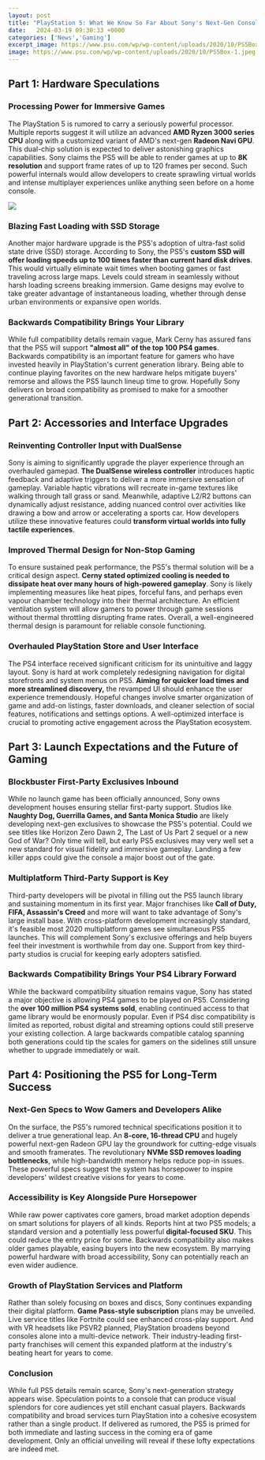 ```yaml
---
layout: post
title: "PlayStation 5: What We Know So Far About Sony's Next-Gen Console"
date:   2024-03-19 09:30:33 +0000
categories: ['News','Gaming']
excerpt_image: https://www.psu.com/wp/wp-content/uploads/2020/10/PS5Box-1.jpeg
image: https://www.psu.com/wp/wp-content/uploads/2020/10/PS5Box-1.jpeg
---
```


## Part 1: Hardware Speculations
### Processing Power for Immersive Games
The PlayStation 5 is rumored to carry a seriously powerful processor. Multiple reports suggest it will utilize an advanced **AMD Ryzen 3000 series CPU** along with a customized variant of AMD's next-gen **Radeon Navi GPU**. This dual-chip solution is expected to deliver astonishing graphics capabilities. Sony claims the PS5 will be able to render games at up to **8K resolution** and support frame rates of up to 120 frames per second. Such powerful internals would allow developers to create sprawling virtual worlds and intense multiplayer experiences unlike anything seen before on a home console.

![](https://www.psu.com/wp/wp-content/uploads/2020/10/PS5Box-1.jpeg)
### Blazing Fast Loading with SSD Storage  
Another major hardware upgrade is the PS5's adoption of ultra-fast solid state drive (SSD) storage. According to Sony, the PS5's **custom SSD will offer loading speeds up to 100 times faster than current hard disk drives**. This would virtually eliminate wait times when booting games or fast traveling across large maps. Levels could stream in seamlessly without harsh loading screens breaking immersion. Game designs may evolve to take greater advantage of instantaneous loading, whether through dense urban environments or expansive open worlds.
### Backwards Compatibility Brings Your Library
While full compatibility details remain vague, Mark Cerny has assured fans that the PS5 will support **"almost all" of the top 100 PS4 games**. Backwards compatibility is an important feature for gamers who have invested heavily in PlayStation's current generation library. Being able to continue playing favorites on the new hardware helps mitigate buyers' remorse and allows the PS5 launch lineup time to grow. Hopefully Sony delivers on broad compatibility as promised to make for a smoother generational transition.
## Part 2: Accessories and Interface Upgrades   
### Reinventing Controller Input with DualSense
Sony is aiming to significantly upgrade the player experience through an overhauled gamepad. **The DualSense wireless controller** introduces haptic feedback and adaptive triggers to deliver a more immersive sensation of gameplay. Variable haptic vibrations will recreate in-game textures like walking through tall grass or sand. Meanwhile, adaptive L2/R2 buttons can dynamically adjust resistance, adding nuanced control over activities like drawing a bow and arrow or accelerating a sports car. How developers utilize these innovative features could **transform virtual worlds into fully tactile experiences**.  
### Improved Thermal Design for Non-Stop Gaming
To ensure sustained peak performance, the PS5's thermal solution will be a critical design aspect. **Cerny stated optimized cooling is needed to dissipate heat over many hours of high-powered gameplay**. Sony is likely implementing measures like heat pipes, forceful fans, and perhaps even vapour chamber technology into their thermal architecture. An efficient ventilation system will allow gamers to power through game sessions without thermal throttling disrupting frame rates. Overall, a well-engineered thermal design is paramount for reliable console functioning.
### Overhauled PlayStation Store and User Interface  
The PS4 interface received significant criticism for its unintuitive and laggy layout. Sony is hard at work completely redesigning navigation for digital storefronts and system menus on PS5. **Aiming for quicker load times and more streamlined discovery,** the revamped UI should enhance the user experience tremendously. Hopeful changes involve smarter organization of game and add-on listings, faster downloads, and cleaner selection of social features, notifications and settings options. A well-optimized interface is crucial to promoting active engagement across the PlayStation ecosystem.
## Part 3: Launch Expectations and the Future of Gaming  
### Blockbuster First-Party Exclusives Inbound
While no launch game has been officially announced, Sony owns development houses ensuring stellar first-party support. Studios like **Naughty Dog, Guerrilla Games, and Santa Monica Studio** are likely developing next-gen exclusives to showcase the PS5's potential. Could we see titles like Horizon Zero Dawn 2, The Last of Us Part 2 sequel or a new God of War? Only time will tell, but early PS5 exclusives may very well set a new standard for visual fidelity and immersive gameplay. Landing a few killer apps could give the console a major boost out of the gate.
### Multiplatform Third-Party Support is Key  
Third-party developers will be pivotal in filling out the PS5 launch library and sustaining momentum in its first year. Major franchises like **Call of Duty, FIFA, Assassin's Creed** and more will want to take advantage of Sony's large install base. With cross-platform development increasingly standard, it's feasible most 2020 multiplatform games see simultaneous PS5 launches. This will complement Sony's exclusive offerings and help buyers feel their investment is worthwhile from day one. Support from key third-party studios is crucial for keeping early adopters satisfied. 
### Backwards Compatibility Brings Your PS4 Library Forward
While the backward compatibility situation remains vague, Sony has stated a major objective is allowing PS4 games to be played on PS5. Considering the **over 100 million PS4 systems sold**, enabling continued access to that game library would be enormously popular. Even if PS4 disc compatibility is limited as reported, robust digital and streaming options could still preserve your existing collection. A large backwards compatible catalog spanning both generations could tip the scales for gamers on the sidelines still unsure whether to upgrade immediately or wait.
## Part 4: Positioning the PS5 for Long-Term Success
### Next-Gen Specs to Wow Gamers and Developers Alike   
On the surface, the PS5's rumored technical specifications position it to deliver a true generational leap. An **8-core, 16-thread CPU** and hugely powerful next-gen Radeon GPU lay the groundwork for cutting-edge visuals and smooth framerates. The revolutionary **NVMe SSD removes loading bottlenecks**, while high-bandwidth memory helps reduce pop-in issues. These powerful specs suggest the system has horsepower to inspire developers' wildest creative visions for years to come.
### Accessibility is Key Alongside Pure Horsepower
While raw power captivates core gamers, broad market adoption depends on smart solutions for players of all kinds. Reports hint at two PS5 models; a standard version and a potentially less powerful **digital-focused SKU**. This could reduce the entry price for some. Backwards compatibility also makes older games playable, easing buyers into the new ecosystem. By marrying powerful hardware with broad accessibility, Sony can potentially reach an even wider audience.
### Growth of PlayStation Services and Platform
Rather than solely focusing on boxes and discs, Sony continues expanding their digital platform. **Game Pass-style subscription** plans may be unveiled. Live service titles like Fortnite could see enhanced cross-play support. And with VR headsets like PSVR2 planned, PlayStation broadens beyond consoles alone into a multi-device network. Their industry-leading first-party franchises will cement this expanded platform at the industry's beating heart for years to come.
### Conclusion
While full PS5 details remain scarce, Sony's next-generation strategy appears wise. Speculation points to a console that can produce visual splendors for core audiences yet still enchant casual players. Backwards compatibility and broad services turn PlayStation into a cohesive ecosystem rather than a single product. If delivered as rumored, the PS5 is primed for both immediate and lasting success in the coming era of game development. Only an official unveiling will reveal if these lofty expectations are indeed met.